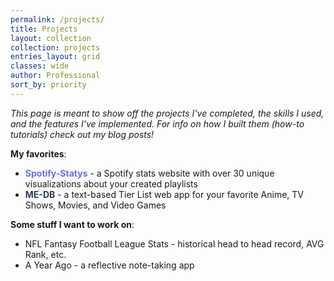 ```yaml
---
permalink: /projects/
title: Projects
layout: collection
collection: projects
entries_layout: grid
classes: wide
author: Professional
sort_by: priority
---
```


*This page is meant to show off the projects I've completed, the skills I used, and the features I've implemented. For info on how I built them (how-to tutorials) check out my blog posts!*

**My favorites**:
- <span style="color:#636EFA"> **Spotify-Statys** </span> - a Spotify stats website with over 30 unique visualizations about your created playlists
- <span style="color:#2c3e50"> **ME-DB** </span> - a text-based Tier List web app for your favorite Anime, TV Shows, Movies, and Video Games

**Some stuff I want to work on**: 
- NFL Fantasy Football League Stats - historical head to head record, AVG Rank, etc.
- A Year Ago - a reflective note-taking app
